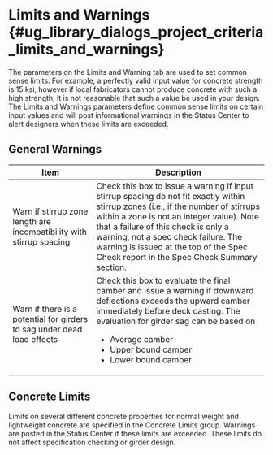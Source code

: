 Limits and Warnings {#ug_library_dialogs_project_criteria_limits_and_warnings}
==============================================
The parameters on the Limits and Warning tab are used to set common sense limits. For example, a perfectly valid input value for concrete strength is 15 ksi, however if local fabricators cannot produce concrete with such a high strength, it is not reasonable that such a value be used in your design. The Limits and Warnings parameters define common sense limits on certain input values and will post informational warnings in the Status Center to alert designers when these limits are exceeded.

General Warnings
----------------

Item | Description
-----|-----------
Warn if stirrup zone length are incompatibility with stirrup spacing | Check this box to issue a warning if input stirrup spacing do not fit exactly within stirrup zones (i.e., if the number of stirrups within a zone is not an integer value). Note that a failure of this check is only a warning, not a spec check failure. The warning is issued at the top of the Spec Check report in the Spec Check Summary section.
Warn if there is a potential for girders to sag under dead load effects | Check this box to evaluate the final camber and issue a warning if downward deflections exceeds the upward camber immediately before deck casting. The evaluation for girder sag can be based on <ul><li>Average camber</li><li>Upper bound camber</li><li>Lower bound camber</li></ul>

Concrete Limits
---------------
Limits on several different concrete properties for normal weight and lightweight concrete are specified in the Concrete Limits group. Warnings are posted in the Status Center if these limits are exceeded. These limits do not affect specification checking or girder design.
